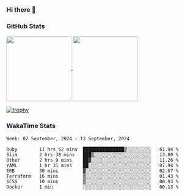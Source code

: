 ### Hi there 👋

### GitHub Stats

<a href="https://github.com/anuraghazra/github-readme-stats">
  <img align="center" height="170px" src="https://github-readme-stats.vercel.app/api/top-langs/?username=tksfjt1024&layout=compact&count_private=true&show_icons=true&show_icons=true&theme=graywhite" />
</a>
<a href="https://github.com/anuraghazra/github-readme-stats">
  <img align="center" height="170px" src="https://github-readme-stats.vercel.app/api?username=tksfjt1024&count_private=true&show_icons=true&show_icons=true&theme=graywhite" />
</a>

[![trophy](https://github-profile-trophy.vercel.app/?username=tksfjt1024)](https://github.com/ryo-ma/github-profile-trophy)

### WakaTime Stats

<!--START_SECTION:waka-->
```text
Week: 07 September, 2024 - 13 September, 2024

Ruby        11 hrs 52 mins  ███████████████▒░░░░░░░░░   61.84 % 
Slim        2 hrs 38 mins   ███▒░░░░░░░░░░░░░░░░░░░░░   13.80 % 
Other       2 hrs 9 mins    ██▓░░░░░░░░░░░░░░░░░░░░░░   11.26 % 
YAML        1 hr 31 mins    ██░░░░░░░░░░░░░░░░░░░░░░░   07.94 % 
ERB         30 mins         ▓░░░░░░░░░░░░░░░░░░░░░░░░   02.67 % 
Terraform   16 mins         ▒░░░░░░░░░░░░░░░░░░░░░░░░   01.43 % 
SCSS        10 mins         ▒░░░░░░░░░░░░░░░░░░░░░░░░   00.93 % 
Docker      1 min           ░░░░░░░░░░░░░░░░░░░░░░░░░   00.13 % 
```
<!--END_SECTION:waka-->
